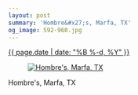 ```yaml
---
layout: post
summary: 'Hombre&#x27;s, Marfa, TX'
og_image: 592-960.jpg
---
```


<div class="post">
 <time>
  <a href="/592">
   {{ page.date | date: "%B %-d, %Y" }}
  </a>
 </time>
 <a href="/592">
  <figure data-taken="12/18/2016">
   <img alt="Hombre's, Marfa, TX" sizes="(min-width: 700px) 50vw, calc(100vw - 2rem)" src="{{ site.assets_url }}/592-480.jpg" srcset="{{ site.assets_url }}/592-240.jpg 240w, {{ site.assets_url }}/592-480.jpg 480w, {{ site.assets_url }}/592-720.jpg 720w, {{ site.assets_url }}/592-960.jpg 960w"/>
  </figure>
 </a>
 <span>
  Hombre's, Marfa, TX
 </span>
</div>
